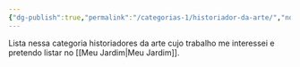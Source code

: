 ```yaml
---
{"dg-publish":true,"permalink":"/categorias-1/historiador-da-arte/","noteIcon":""}
---
```


Lista nessa categoria historiadores da arte cujo trabalho me interessei e pretendo listar no [[Meu Jardim\|Meu Jardim]].